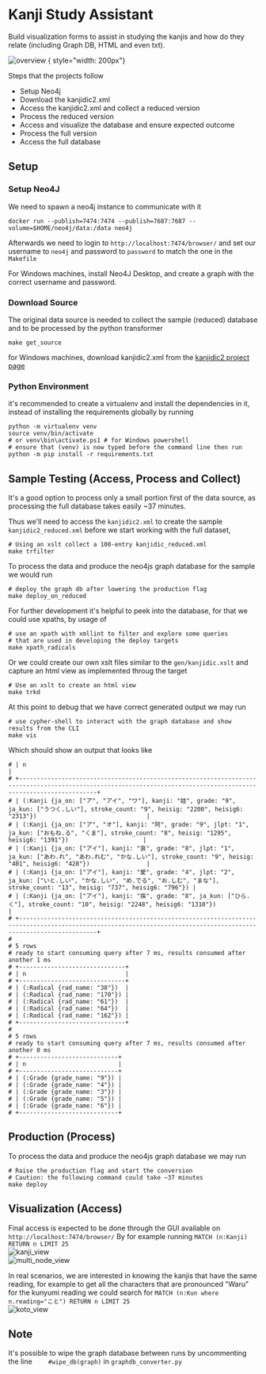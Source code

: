 # Kanji Study Assistant
Build visualization forms to assist in studying the kanjis and how do they relate (including Graph DB, HTML and even txt).

![overview](docs/media/nodes.png) { style="width: 200px"}

Steps that the projects follow
- Setup Neo4j
- Download the kanjidic2.xml
- Access the kanjidic2.xml and collect a reduced version
- Process the reduced version
- Access and visualize the database and ensure expected outcome
- Process the full version
- Access the full database

## Setup
### Setup Neo4J
We need to spawn a neo4j instance to communicate with it
```
docker run --publish=7474:7474 --publish=7687:7687 --volume=$HOME/neo4j/data:/data neo4j
```
Afterwards we need to login to `http://localhost:7474/browser/` and set our username to `neo4j`
and password to `password` to match the one in the `Makefile`

For Windows machines, install Neo4J Desktop, and create a graph with the correct username and password.

### Download Source
The original data source is needed to collect the sample (reduced) database
and to be processed by the python transformer

```
make get_source
```

for Windows machines, download kanjidic2.xml from the [kanjidic2 project page](http://www.edrdg.org/wiki/index.php/KANJIDIC_Project)

### Python Environment
it's recommended to create a virtualenv and install the dependencies in it,
instead of installing the requirements globally by running

```
python -m virtualenv venv
source venv/bin/activate
# or venv\bin\activate.ps1 # for Windows powershell
# ensure that (venv) is now typed before the command line then run
python -m pip install -r requirements.txt
```


## Sample Testing (Access, Process and Collect)

It's a good option to process only a small portion first of the data source,
as processing the full database takes easily ~37 minutes.

Thus we'll need to access the `kanjidic2.xml` to create the sample `kanjidic2_reduced.xml`
before we start working with the full dataset, 

```
# Using an xslt collect a 100-entry kanjidic_reduced.xml
make trfilter
```

To process the data and produce the neo4js graph database for the sample
we would run

```
# deploy the graph db after lowering the production flag
make deploy_on_reduced
```

For further development it's helpful to peek into the database, for that we could use
xpaths, by usage of

```
# use an xpath with xmllint to filter and explore some queries
# that are used in developing the deploy targets
make xpath_radicals
```

Or we could create our own xslt files similar to the `gen/kanjidic.xslt` and capture
an html view as implemented throug the target

```
# Use an xslt to create an html view
make trkd
```

At this point to debug that we have correct generated output we may run

```
# use cypher-shell to interact with the graph database and show results from the CLI
make vis
```

Which should show an output that looks like

```
# | n                                                                                                                                                                |
# +------------------------------------------------------------------------------------------------------------------------------------------------------------------+
# | (:Kanji {ja_on: ["ア", "アイ", "ワ"], kanji: "娃", grade: "9", ja_kun: ["うつく.しい"], stroke_count: "9", heisig: "2200", heisig6: "2313"})                               |
# | (:Kanji {ja_on: ["ア", "オ"], kanji: "阿", grade: "9", jlpt: "1", ja_kun: ["おもね.る", "くま"], stroke_count: "8", heisig: "1295", heisig6: "1391"})                     |
# | (:Kanji {ja_on: ["アイ"], kanji: "哀", grade: "8", jlpt: "1", ja_kun: ["あわ.れ", "あわ.れむ", "かな.しい"], stroke_count: "9", heisig: "401", heisig6: "428"})                |
# | (:Kanji {ja_on: ["アイ"], kanji: "愛", grade: "4", jlpt: "2", ja_kun: ["いと.しい", "かな.しい", "め.でる", "お.しむ", "まな"], stroke_count: "13", heisig: "737", heisig6: "796"}) |
# | (:Kanji {ja_on: ["アイ"], kanji: "挨", grade: "8", ja_kun: ["ひら.く"], stroke_count: "10", heisig: "2248", heisig6: "1310"})                                          |
# +------------------------------------------------------------------------------------------------------------------------------------------------------------------+
#
# 5 rows
# ready to start consuming query after 7 ms, results consumed after another 1 ms
# +------------------------------+
# | n                            |
# +------------------------------+
# | (:Radical {rad_name: "38"})  |
# | (:Radical {rad_name: "170"}) |
# | (:Radical {rad_name: "61"})  |
# | (:Radical {rad_name: "64"})  |
# | (:Radical {rad_name: "162"}) |
# +------------------------------+
#
# 5 rows
# ready to start consuming query after 7 ms, results consumed after another 0 ms
# +----------------------------+
# | n                          |
# +----------------------------+
# | (:Grade {grade_name: "9"}) |
# | (:Grade {grade_name: "4"}) |
# | (:Grade {grade_name: "3"}) |
# | (:Grade {grade_name: "5"}) |
# | (:Grade {grade_name: "6"}) |
# +----------------------------+
```

## Production (Process)

To process the data and produce the neo4js graph database we may run

```
# Raise the production flag and start the conversion
# Caution: the following command could take ~37 minutes
make deploy
```

## Visualization (Access)
Final access is expected to be done through the GUI available on `http://localhost:7474/browser/`
By for example running `MATCH (n:Kanji) RETURN n LIMIT 25`  
![kanji\_view](docs/media/kanji.png)  
![multi\_node\_view](docs/media/nodes.png)  

In real scenarios, we are interested in knowing the kanjis that have the same reading,
for example to get all the characters that are pronounced "Waru" for the kunyumi reading
we could search for `MATCH (n:Kun where n.reading="こと") RETURN n LIMIT 25`  
![koto\_view](docs/media/koto.png)  


## Note
It's possible to wipe the graph database between runs by uncommenting the line
`    #wipe_db(graph)` in `graphdb_converter.py`
